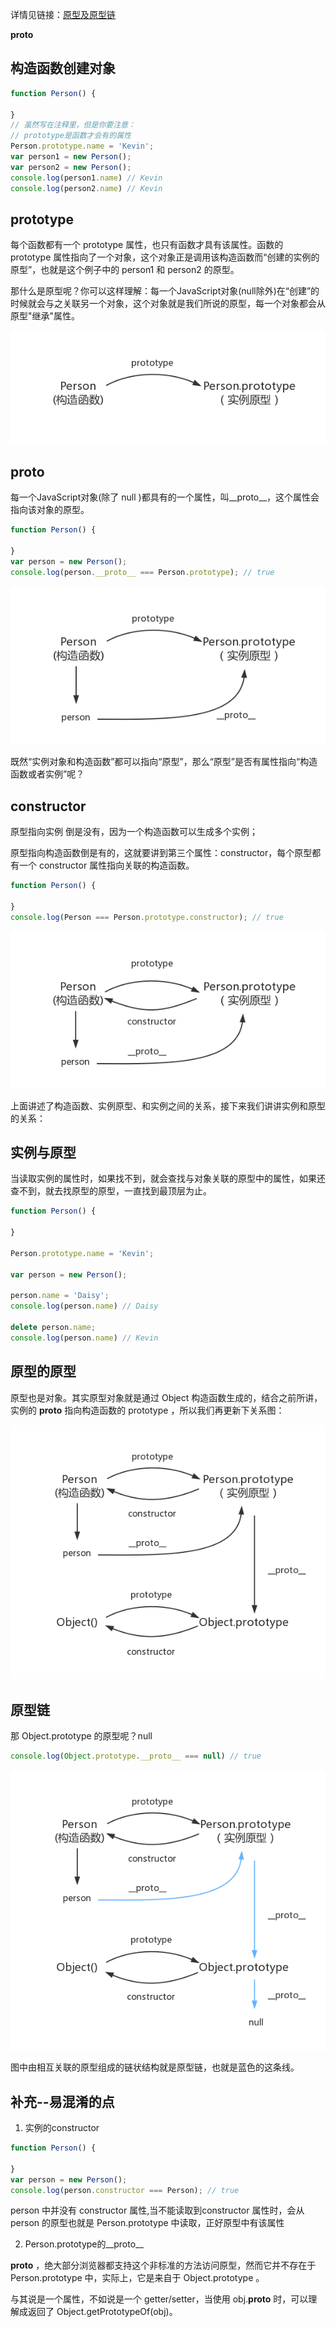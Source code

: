 详情见链接：[原型及原型链](https://github.com/mqyqingfeng/Blog/issues/2)

__proto__

## 构造函数创建对象
```javascript
function Person() {

}
// 虽然写在注释里，但是你要注意：
// prototype是函数才会有的属性
Person.prototype.name = 'Kevin';
var person1 = new Person();
var person2 = new Person();
console.log(person1.name) // Kevin
console.log(person2.name) // Kevin
```
## prototype
每个函数都有一个 prototype 属性，也只有函数才具有该属性。函数的 prototype 属性指向了一个对象，这个对象正是调用该构造函数而“创建的实例的原型”，也就是这个例子中的 person1 和 person2 的原型。

那什么是原型呢？你可以这样理解：每一个JavaScript对象(null除外)在“创建”的时候就会与之关联另一个对象，这个对象就是我们所说的原型，每一个对象都会从原型"继承"属性。

![prototype](./img_prototype.png)

## __proto__
每一个JavaScript对象(除了 null )都具有的一个属性，叫__proto__，这个属性会指向该对象的原型。

```javascript
function Person() {

}
var person = new Person();
console.log(person.__proto__ === Person.prototype); // true
```

![prototype](./img__proto__.png)

既然“实例对象和构造函数”都可以指向“原型”，那么“原型”是否有属性指向“构造函数或者实例”呢？

## constructor
原型指向实例 倒是没有，因为一个构造函数可以生成多个实例；

原型指向构造函数倒是有的，这就要讲到第三个属性：constructor，每个原型都有一个 constructor 属性指向关联的构造函数。
```javascript
function Person() {

}
console.log(Person === Person.prototype.constructor); // true
```

![constructor](./img_constructor.png)

上面讲述了构造函数、实例原型、和实例之间的关系，接下来我们讲讲实例和原型的关系：

## 实例与原型
当读取实例的属性时，如果找不到，就会查找与对象关联的原型中的属性，如果还查不到，就去找原型的原型，一直找到最顶层为止。
```javascript
function Person() {

}

Person.prototype.name = 'Kevin';

var person = new Person();

person.name = 'Daisy';
console.log(person.name) // Daisy

delete person.name;
console.log(person.name) // Kevin
```

## 原型的原型
原型也是对象。其实原型对象就是通过 Object 构造函数生成的，结合之前所讲，实例的 __proto__ 指向构造函数的 prototype ，所以我们再更新下关系图：

![原型的原型](./img_原型的原型.png)

## 原型链
那 Object.prototype 的原型呢？null
```javascript
console.log(Object.prototype.__proto__ === null) // true
```
![原型链](./img_原型链.png)

图中由相互关联的原型组成的链状结构就是原型链，也就是蓝色的这条线。

## 补充--易混淆的点
1. 实例的constructor

```javascript
function Person() {

}
var person = new Person();
console.log(person.constructor === Person); // true
```
 person 中并没有 constructor 属性,当不能读取到constructor 属性时，会从 person 的原型也就是 Person.prototype 中读取，正好原型中有该属性


2. Person.prototype的__proto__

__proto__ ，绝大部分浏览器都支持这个非标准的方法访问原型，然而它并不存在于 Person.prototype 中，实际上，它是来自于 Object.prototype 。

与其说是一个属性，不如说是一个 getter/setter，当使用 obj.__proto__ 时，可以理解成返回了 Object.getPrototypeOf(obj)。

